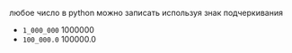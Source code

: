 любое число в python можно записать используя знак подчеркивания 

- `1_000_000`
	1000000
- `100_000.0`
	100000.0